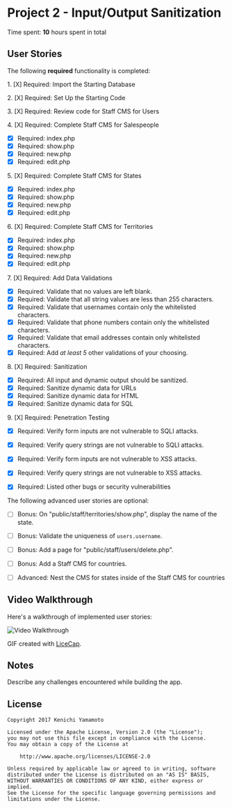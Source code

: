 # Project 2 - Input/Output Sanitization

Time spent: **10** hours spent in total

## User Stories

The following **required** functionality is completed:

1\. [X]  Required: Import the Starting Database

2\. [X]  Required: Set Up the Starting Code

3\. [X]  Required: Review code for Staff CMS for Users

4\. [X]  Required: Complete Staff CMS for Salespeople
  * [X]  Required: index.php
  * [X]  Required: show.php
  * [X]  Required: new.php
  * [X]  Required: edit.php

5\. [X]  Required: Complete Staff CMS for States
  * [X]  Required: index.php
  * [X]  Required: show.php
  * [X]  Required: new.php
  * [X]  Required: edit.php

6\. [X]  Required: Complete Staff CMS for Territories
  * [X]  Required: index.php
  * [X]  Required: show.php
  * [X]  Required: new.php
  * [X]  Required: edit.php

7\. [X]  Required: Add Data Validations
  * [X]  Required: Validate that no values are left blank.
  * [X]  Required: Validate that all string values are less than 255 characters.
  * [X]  Required: Validate that usernames contain only the whitelisted characters.
  * [X]  Required: Validate that phone numbers contain only the whitelisted characters.
  * [X]  Required: Validate that email addresses contain only whitelisted characters.
  * [X]  Required: Add *at least 5* other validations of your choosing.

8\. [X]  Required: Sanitization
  * [X]  Required: All input and dynamic output should be sanitized.
  * [X]  Required: Sanitize dynamic data for URLs
  * [X]  Required: Sanitize dynamic data for HTML
  * [X]  Required: Sanitize dynamic data for SQL

9\. [X]  Required: Penetration Testing
  * [X]  Required: Verify form inputs are not vulnerable to SQLI attacks.
  * [X]  Required: Verify query strings are not vulnerable to SQLI attacks.
  * [X]  Required: Verify form inputs are not vulnerable to XSS attacks.
  * [X]  Required: Verify query strings are not vulnerable to XSS attacks.
  * [X]  Required: Listed other bugs or security vulnerabilities


The following advanced user stories are optional:

- [ ]  Bonus: On "public/staff/territories/show.php", display the name of the state.

- [ ]  Bonus: Validate the uniqueness of `users.username`.

- [ ]  Bonus: Add a page for "public/staff/users/delete.php".

- [ ]  Bonus: Add a Staff CMS for countries.

- [ ]  Advanced: Nest the CMS for states inside of the Staff CMS for countries


## Video Walkthrough

Here's a walkthrough of implemented user stories:

<img src='http://i.imgur.com/link/to/your/gif/file.gif' title='Video Walkthrough' width='' alt='Video Walkthrough' />

GIF created with [LiceCap](http://www.cockos.com/licecap/).

## Notes

Describe any challenges encountered while building the app.

## License

    Copyright 2017 Kenichi Yamamoto

    Licensed under the Apache License, Version 2.0 (the "License");
    you may not use this file except in compliance with the License.
    You may obtain a copy of the License at

        http://www.apache.org/licenses/LICENSE-2.0

    Unless required by applicable law or agreed to in writing, software
    distributed under the License is distributed on an "AS IS" BASIS,
    WITHOUT WARRANTIES OR CONDITIONS OF ANY KIND, either express or implied.
    See the License for the specific language governing permissions and
    limitations under the License.
